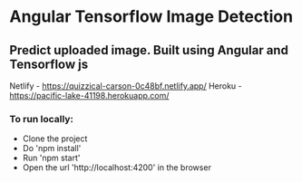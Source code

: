 # Angular Tensorflow Image Detection

## Predict uploaded image. Built using Angular and Tensorflow js

Netlify - https://quizzical-carson-0c48bf.netlify.app/
Heroku - https://pacific-lake-41198.herokuapp.com/

### To run locally:
* Clone the project
* Do 'npm install'
* Run 'npm start'
* Open the url 'http://localhost:4200' in the browser
